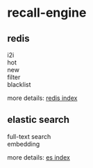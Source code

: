# recall-engine

## redis
i2i  
hot  
new  
filter  
blacklist

more details: [redis index](https://github.com/open-rec/recall-engine/blob/main/es/design.md)

## elastic search
full-text search  
embedding

more details: [es index](https://github.com/open-rec/recall-engine/blob/main/es/design.md)


